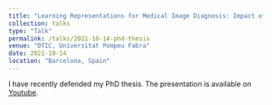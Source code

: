 ```yaml
---
title: "Learning Representations for Medical Image Diagnosis: Impact of Curriculum Training and Architectural Design"
collection: talks
type: "Talk"
permalink: /talks/2021-10-14-phd-thesis
venue: "DTIC, Universitat Pompeu Fabra"
date: 2021-10-14
location: "Barcelona, Spain"
---
```


I have recently defended my PhD thesis. The presentation is available on [Youtube](https://www.youtube.com/watch?v=RvlRW6g_7Co&ab_channel=AmeliaJim%C3%A9nezS%C3%A1nchez).